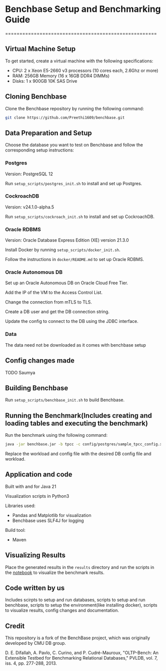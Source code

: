# Benchbase Setup and Benchmarking Guide
=====================================================

## Virtual Machine Setup
To get started, create a virtual machine with the following specifications:

* CPU: 2 x Xeon E5-2660 v3 processors (10 cores each, 2.6Ghz or more)
* RAM: 256GB Memory (16 x 16GB DDR4 DIMMs)
* Disks: 1 x 900GB 10K SAS Drive

## Cloning Benchbase
Clone the Benchbase repository by running the following command:
```bash
git clone https://github.com/Preethi1609/benchbase.git
```

## Data Preparation and Setup
Choose the database you want to test on Benchbase and follow the corresponding setup instructions:

### Postgres
Version: PostgreSQL 12

Run `setup_scripts/postgres_init.sh` to install and set up Postgres.

### CockroachDB
Version: v24.1.0-alpha.5

Run `setup_scripts/cockroach_init.sh` to install and set up CockroachDB.

### Oracle RDBMS
Version: Oracle Database Express Edition (XE) version 21.3.0

Install Docker by running `setup_scripts/docker_init.sh`.

Follow the instructions in `docker/README.md` to set up Oracle RDBMS.


### Oracle Autonomous DB
Set up an Oracle Autonomous DB on Oracle Cloud Free Tier.

Add the IP of the VM to the Access Control List.

Change the connection from mTLS to TLS.

Create a DB user and get the DB connection string.

Update the config to connect to the DB using the JDBC interface.

### Data
The data need not be downloaded as it comes with benchbase setup

## Config changes made
TODO Saumya

## Building Benchbase
Run `setup_scripts/benchbase_init.sh` to build Benchbase.

## Running the Benchmark(Includes creating and loading tables and executing the benchmark)
Run the benchmark using the following command:

```bash
java -jar benchbase.jar -b tpcc -c config/postgres/sample_tpcc_config.xml --create=true --load=true --execute=true
```

Replace the workload and config file with the desired DB config file and workload.


## Application and code
Built with and for Java 21

Visualization scripts in Python3

Libraries used: 

- Pandas and Matplotlib for visualization
- Benchbase uses SLF4J for logging

Build tool:
- Maven

## Visualizing Results
Place the generated results in the `results` directory and run the scripts in the [notebook](https://github.com/Preethi1609/benchbase/blob/main/results/visualization/vis_results.ipynb) to visualize the benchmark results.

## Code written by us
Includes scirpts to setup and run databases, scripts to setup and run benchbase, scripts to setup the environment(like installing docker), scripts to visualize results, config changes and documentation.

## Credit

This repository is a fork of the BenchBase project, which was originally developed by CMU DB group.

D. E. Difallah, A. Pavlo, C. Curino, and P. Cudré-Mauroux, "OLTP-Bench: An Extensible Testbed for Benchmarking Relational Databases," PVLDB, vol. 7, iss. 4, pp. 277-288, 2013.
